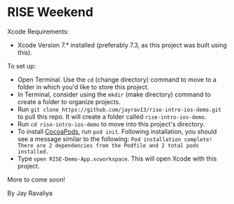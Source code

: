 # RISE Weekend

Xcode Requirements:
 - Xcode Version 7.* installed (preferably 7.3, as this project was built using this).

To set up:
 - Open Terminal. Use the `cd` (change directory) command to move to a folder in which you'd like to store this project.
 - In Terminal, consider using the `mkdir` (make directory) command to create a folder to organize projects.
 - Run `git clone https://github.com/jayrav13/rise-intro-ios-demo.git` to pull this repo. It will create a folder called `rise-intro-ios-demo`.
 - Run `cd rise-intro-ios-demo` to move into this project's directory.
 - To install [CocoaPods](https://cocoapods.org/), run `pod init`. Following installation, you should see a message similar to the following: `Pod installation complete! There are 2 dependencies from the Podfile and 2 total pods installed.`
 - Type `open RISE-Demo-App.xcworkspace`. This will open Xcode with this project.

More to come soon!

By Jay Ravaliya

